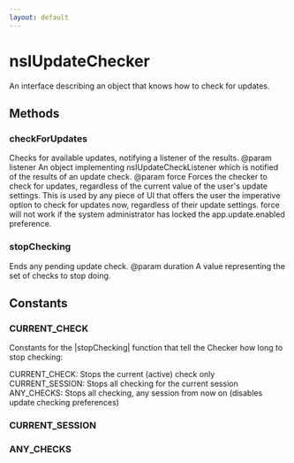 ```yaml
---
layout: default
---
```


# nsIUpdateChecker #

An interface describing an object that knows how to check for updates.


## Methods ##

### checkForUpdates ###

Checks for available updates, notifying a listener of the results.
@param   listener
         An object implementing nsIUpdateCheckListener which is notified
         of the results of an update check.
@param   force
         Forces the checker to check for updates, regardless of the
         current value of the user's update settings. This is used by
         any piece of UI that offers the user the imperative option to
         check for updates now, regardless of their update settings.
         force will not work if the system administrator has locked
         the app.update.enabled preference.


### stopChecking ###

Ends any pending update check.
@param   duration
         A value representing the set of checks to stop doing.


## Constants ##

### CURRENT_CHECK ###

Constants for the |stopChecking| function that tell the Checker how long
to stop checking:

CURRENT_CHECK:     Stops the current (active) check only
CURRENT_SESSION:   Stops all checking for the current session
ANY_CHECKS:        Stops all checking, any session from now on
                   (disables update checking preferences)


### CURRENT_SESSION ###

### ANY_CHECKS ###
